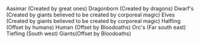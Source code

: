Aasimar (Created by great ones)
Dragonborn (Created by dragons)
Dwarf's (Created by giants believed to be created by corporeal magic)
Elves (Created by giants believed to be created by corporeal magic)
Halfling (Offset by humans)
Human (Offset by Bloodoaths)
Orc's (Far south east)
Tiefling (South west)
Giants(Offset by Bloodoaths)
